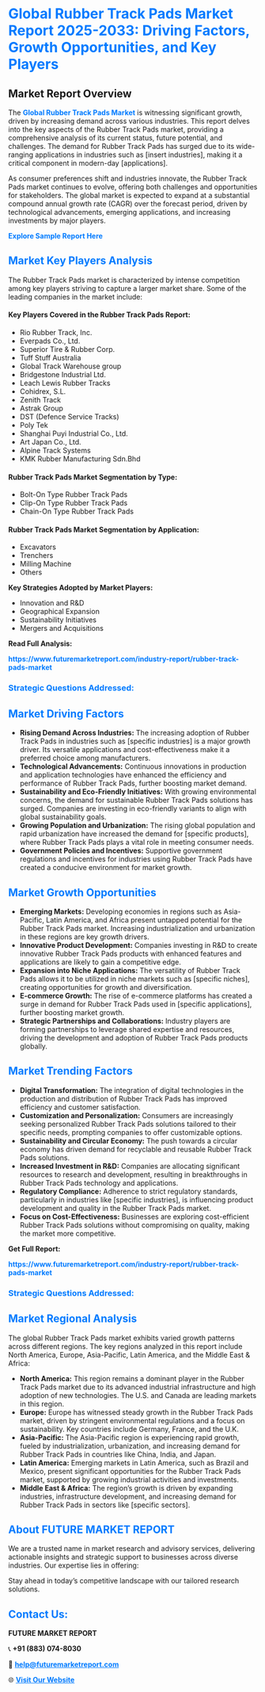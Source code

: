<h1 style="color: #007BFF;">Global Rubber Track Pads Market Report 2025-2033: Driving Factors, Growth Opportunities, and Key Players</h1>

<section id="overview">
<h2>Market Report Overview</h2>
<p>The <a href="https://www.futuremarketreport.com/industry-report/rubber-track-pads-market" style="color: #007BFF; text-decoration: none;"><strong>Global Rubber Track Pads Market</strong></a> is witnessing significant growth, driven by increasing demand across various industries. This report delves into the key aspects of the Rubber Track Pads market, providing a comprehensive analysis of its current status, future potential, and challenges. The demand for Rubber Track Pads has surged due to its wide-ranging applications in industries such as [insert industries], making it a critical component in modern-day [applications].</p>
<p>As consumer preferences shift and industries innovate, the Rubber Track Pads market continues to evolve, offering both challenges and opportunities for stakeholders. The global market is expected to expand at a substantial compound annual growth rate (CAGR) over the forecast period, driven by technological advancements, emerging applications, and increasing investments by major players.</p>
</section>

<section id="overview">
<p><a href="https://www.futuremarketreport.com/request-sample/reportId=28548" style="color: #007BFF; text-decoration: none;"><strong>Explore Sample Report Here</strong></a></p>
</section>

<section id="key-players">
<h2 style="color: #007BFF;">Market Key Players Analysis</h2>
<p>The Rubber Track Pads market is characterized by intense competition among key players striving to capture a larger market share. Some of the leading companies in the market include:</p>
<h4>Key Players Covered in the Rubber Track Pads Report:</h4>
<ul><li>Rio Rubber Track, Inc.</li><li>Everpads Co., Ltd.</li><li>Superior Tire &amp; Rubber Corp.</li><li>Tuff Stuff Australia</li><li>Global Track Warehouse group</li><li>Bridgestone Industrial Ltd.</li><li>Leach Lewis Rubber Tracks</li><li>Cohidrex, S.L.</li><li>Zenith Track</li><li>Astrak Group</li><li>DST (Defence Service Tracks)</li><li>Poly Tek</li><li>Shanghai Puyi Industrial Co., Ltd.</li><li>Art Japan Co., Ltd.</li><li>Alpine Track Systems</li><li>KMK Rubber Manufacturing Sdn.Bhd</li></ul>
<h4>Rubber Track Pads Market Segmentation by Type:</h4>
<ul><li>Bolt-On Type Rubber Track Pads</li><li>Clip-On Type Rubber Track Pads</li><li>Chain-On Type Rubber Track Pads</li></ul>

<h4>Rubber Track Pads Market Segmentation by Application:</h4>
<ul><li>Excavators</li><li>Trenchers</li><li>Milling Machine</li><li>Others</li></ul>
<p><strong>Key Strategies Adopted by Market Players:</strong></p>
<ul>
<li>Innovation and R&D</li>
<li>Geographical Expansion</li>
<li>Sustainability Initiatives</li>
<li>Mergers and Acquisitions</li>
</ul>
</section>

<section>
<p><strong>Read Full Analysis: </strong></p><a href="https://www.futuremarketreport.com/industry-report/rubber-track-pads-market" style="color: #007BFF; text-decoration: none;"><strong>https://www.futuremarketreport.com/industry-report/rubber-track-pads-market</strong></a>
<h3 style="color: #007BFF;">Strategic Questions Addressed:</h3>
</section>

<section id="driving-factors">
<h2 style="color: #007BFF;">Market Driving Factors</h2>
<ul>
<li><strong>Rising Demand Across Industries:</strong> The increasing adoption of Rubber Track Pads in industries such as [specific industries] is a major growth driver. Its versatile applications and cost-effectiveness make it a preferred choice among manufacturers.</li>
<li><strong>Technological Advancements:</strong> Continuous innovations in production and application technologies have enhanced the efficiency and performance of Rubber Track Pads, further boosting market demand.</li>
<li><strong>Sustainability and Eco-Friendly Initiatives:</strong> With growing environmental concerns, the demand for sustainable Rubber Track Pads solutions has surged. Companies are investing in eco-friendly variants to align with global sustainability goals.</li>
<li><strong>Growing Population and Urbanization:</strong> The rising global population and rapid urbanization have increased the demand for [specific products], where Rubber Track Pads plays a vital role in meeting consumer needs.</li>
<li><strong>Government Policies and Incentives:</strong> Supportive government regulations and incentives for industries using Rubber Track Pads have created a conducive environment for market growth.</li>
</ul>
</section>

<section id="growth-opportunities">
<h2 style="color: #007BFF;">Market Growth Opportunities</h2>
<ul>
<li><strong>Emerging Markets:</strong> Developing economies in regions such as Asia-Pacific, Latin America, and Africa present untapped potential for the Rubber Track Pads market. Increasing industrialization and urbanization in these regions are key growth drivers.</li>
<li><strong>Innovative Product Development:</strong> Companies investing in R&D to create innovative Rubber Track Pads products with enhanced features and applications are likely to gain a competitive edge.</li>
<li><strong>Expansion into Niche Applications:</strong> The versatility of Rubber Track Pads allows it to be utilized in niche markets such as [specific niches], creating opportunities for growth and diversification.</li>
<li><strong>E-commerce Growth:</strong> The rise of e-commerce platforms has created a surge in demand for Rubber Track Pads used in [specific applications], further boosting market growth.</li>
<li><strong>Strategic Partnerships and Collaborations:</strong> Industry players are forming partnerships to leverage shared expertise and resources, driving the development and adoption of Rubber Track Pads products globally.</li>
</ul>
</section>

<section id="trending-factors">
<h2 style="color: #007BFF;">Market Trending Factors</h2>
<ul>
<li><strong>Digital Transformation:</strong> The integration of digital technologies in the production and distribution of Rubber Track Pads has improved efficiency and customer satisfaction.</li>
<li><strong>Customization and Personalization:</strong> Consumers are increasingly seeking personalized Rubber Track Pads solutions tailored to their specific needs, prompting companies to offer customizable options.</li>
<li><strong>Sustainability and Circular Economy:</strong> The push towards a circular economy has driven demand for recyclable and reusable Rubber Track Pads solutions.</li>
<li><strong>Increased Investment in R&D:</strong> Companies are allocating significant resources to research and development, resulting in breakthroughs in Rubber Track Pads technology and applications.</li>
<li><strong>Regulatory Compliance:</strong> Adherence to strict regulatory standards, particularly in industries like [specific industries], is influencing product development and quality in the Rubber Track Pads market.</li>
<li><strong>Focus on Cost-Effectiveness:</strong> Businesses are exploring cost-efficient Rubber Track Pads solutions without compromising on quality, making the market more competitive.</li>
</ul>
</section>

<section>
<p><strong>Get Full Report: </strong></p><a href="https://www.futuremarketreport.com/industry-report/rubber-track-pads-market" style="color: #007BFF; text-decoration: none;"><strong>https://www.futuremarketreport.com/industry-report/rubber-track-pads-market</strong></a>
<h3 style="color: #007BFF;">Strategic Questions Addressed:</h3>
</section>


<section id="regional-analysis">
<h2 style="color: #007BFF;">Market Regional Analysis</h2>
<p>The global Rubber Track Pads market exhibits varied growth patterns across different regions. The key regions analyzed in this report include North America, Europe, Asia-Pacific, Latin America, and the Middle East & Africa:</p>
<ul>
<li><strong>North America:</strong> This region remains a dominant player in the Rubber Track Pads market due to its advanced industrial infrastructure and high adoption of new technologies. The U.S. and Canada are leading markets in this region.</li>
<li><strong>Europe:</strong> Europe has witnessed steady growth in the Rubber Track Pads market, driven by stringent environmental regulations and a focus on sustainability. Key countries include Germany, France, and the U.K.</li>
<li><strong>Asia-Pacific:</strong> The Asia-Pacific region is experiencing rapid growth, fueled by industrialization, urbanization, and increasing demand for Rubber Track Pads in countries like China, India, and Japan.</li>
<li><strong>Latin America:</strong> Emerging markets in Latin America, such as Brazil and Mexico, present significant opportunities for the Rubber Track Pads market, supported by growing industrial activities and investments.</li>
<li><strong>Middle East & Africa:</strong> The region’s growth is driven by expanding industries, infrastructure development, and increasing demand for Rubber Track Pads in sectors like [specific sectors].</li>
</ul>
</section>

<footer>
<h2 style="color: #007BFF;">About FUTURE MARKET REPORT</h2>
<p>We are a trusted name in market research and advisory services, delivering actionable insights and strategic support to businesses across diverse industries. Our expertise lies in offering:</p>

<p>Stay ahead in today’s competitive landscape with our tailored research solutions.</p>

<h2 style="color: #007BFF;">Contact Us:</h2>
<p><strong>FUTURE MARKET REPORT</strong></p>
<p>📞 <strong>+91 (883) 074-8030</strong></p>
<p>📧 <strong><a href="mailto:help@futuremarketreport.com" style="color: #007BFF;">help@futuremarketreport.com</a></strong></p>
<p>🌐 <strong><a href="https://www.futuremarketreport.com/" style="color: #007BFF;">Visit Our Website</a></strong></p>
</footer>